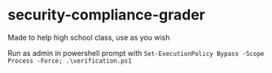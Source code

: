 # security-compliance-grader
Made to help high school class, use as you wish 

Run as admin in powershell prompt with ``Set-ExecutionPolicy Bypass -Scope Process -Force; .\verification.ps1``
